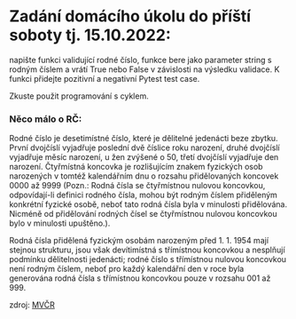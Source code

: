 # Zadání domácího úkolu do příští soboty tj. 15.10.2022:

napište funkci validující rodné číslo, funkce bere jako parameter string s rodným číslem a vrátí True nebo False v
závislosti na výsledku validace. K funkci přidejte pozitivní a negativní Pytest test case.

Zkuste použit programování s cyklem.

### Něco málo o RČ:

Rodné číslo je desetimístné číslo, které je dělitelné jedenácti beze zbytku. První dvojčíslí vyjadřuje poslední dvě
číslice roku narození, druhé dvojčíslí vyjadřuje měsíc narození, u žen zvýšené o 50, třetí dvojčíslí vyjadřuje den
narození. Čtyřmístná koncovka je rozlišujícím znakem fyzických osob narozených v tomtéž kalendářním dnu o rozsahu
přidělovaných koncovek 0000 až 9999 (Pozn.: Rodná čísla se čtyřmístnou nulovou koncovkou, odpovídají-li definici rodného
čísla, mohou být rodným číslem přiděleným konkrétní fyzické osobě, neboť tato rodná čísla byla v minulosti přidělována.
Nicméně od přidělování rodných čísel se čtyřmístnou nulovou koncovkou bylo v minulosti upuštěno.).

Rodná čísla přidělená fyzickým osobám narozeným před 1. 1. 1954 mají stejnou strukturu, jsou však devítimístná s
třímístnou koncovkou a nesplňují podmínku dělitelnosti jedenácti; rodné číslo s třímístnou nulovou koncovkou není rodným
číslem, neboť pro každý kalendářní den v roce byla generována rodná čísla s třímístnou koncovkou pouze v rozsahu 001 až
999.

zdroj: [MVČR](https://www.mvcr.cz/clanek/rady-a-sluzby-dokumenty-rodne-cislo.aspx "odkaz na website")
